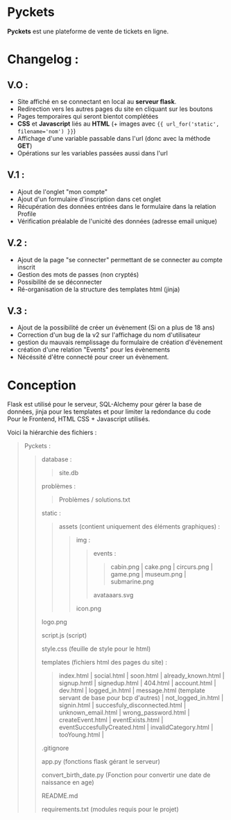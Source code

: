 # Pyckets

**Pyckets** est une plateforme de vente de tickets en ligne.

# Changelog : 

## V.O :
- Site affiché en se connectant en local au **serveur flask**.
- Redirection vers les autres pages du site en cliquant sur les boutons
- Pages temporaires qui seront bientot complétées
- **CSS** et **Javascript** liés au **HTML** (+ images avec `{{ url_for('static', filename='nom') }}`)
- Affichage d'une variable passable dans l'url (donc avec la méthode **GET**)
- Opérations sur les variables passées aussi dans l'url 

## V.1 : 
- Ajout de l'onglet "mon compte"
- Ajout d'un formulaire d'inscription dans cet onglet
- Récupération des données entrées dans le formulaire dans la relation Profile
- Vérification préalable de l'unicité des données (adresse email unique)

## V.2 :
- Ajout de la page "se connecter" permettant de se connecter au compte inscrit
- Gestion des mots de passes (non cryptés)
- Possibilité de se déconnecter
- Ré-organisation de la structure des templates html (jinja)

## V.3 :
- Ajout de la possibilité de créer un évènement (Si on a plus de 18 ans)
- Correction d'un bug de la v2 sur l'affichage du nom d'utilisateur
- gestion du mauvais remplissage du formulaire de création d'évènement
- création d'une relation "Events" pour les évènements
- Nécéssité d'être connecté pour creer un évènement.

# Conception

Flask est utilisé pour le serveur, SQL-Alchemy pour gérer la base de données, jinja pour les templates et pour
limiter la redondance du code  
Pour le Frontend, HTML CSS + Javascript utilisés.

Voici la hiérarchie des fichiers :

> Pyckets :
> > database :
> > > site.db
> > 
> > problèmes :
> > > Problèmes / solutions.txt
> >
> > static :
> > > assets (contient uniquement des éléments graphiques) :
> > > > img :
> > > > > events :
> > > > > > cabin.png |
> > > > > > cake.png |
> > > > > > circurs.png |
> > > > > > game.png |
> > > > > > museum.png |
> > > > > > submarine.png
> > > > >
> > > > > avataaars.svg
> > > > >
> > > > icon.png 
> >
> >  logo.png
> >
> >  script.js (script)
> >
> >  style.css (feuille de style pour le html)
> >
> > templates (fichiers html des pages du site) :
> > > index.html |
> > > social.html |
> > > soon.html |
> > > already_known.html |
> > > signup.hmtl |
> > > signedup.html |
> > > 404.html |
> > > account.html |
> > > dev.html |
> > > logged_in.html |
> > > message.html (template servant de base pour bcp d'autres) |
> > > not_logged_in.html |
> > > signin.html |
> > > succesfuly_disconnected.html |
> > > unknown_email.html |
> > > wrong_password.html |
> > > createEvent.html |
> > > eventExists.html |
> > > eventSuccesfullyCreated.html |
> > > invalidCategory.html |
> > > tooYoung.html |
> > 
> > .gitignore
> >
> > app.py (fonctions flask gérant le serveur)
> >
> > convert_birth_date.py (Fonction pour convertir une date de naissance en age)
> >
> > README.md
> >
> > requirements.txt (modules requis pour le projet)

